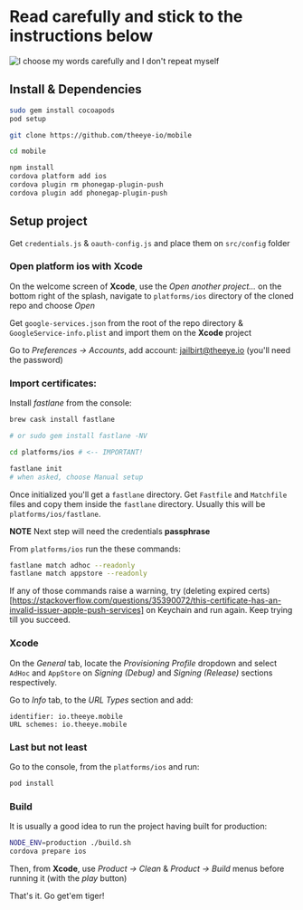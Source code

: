# Read carefully and stick to the instructions below
![I choose my words carefully and I don't repeat myself](https://i.pinimg.com/originals/1d/93/f2/1d93f28f2f32bb516b1544ea2b0d1f5d.jpg)

## Install & Dependencies

```bash
sudo gem install cocoapods
pod setup

git clone https://github.com/theeye-io/mobile

cd mobile

npm install
cordova platform add ios
cordova plugin rm phonegap-plugin-push
cordova plugin add phonegap-plugin-push
```

## Setup project

Get `credentials.js` & `oauth-config.js` and place them on `src/config` folder


### Open platform ios with Xcode

On the welcome screen of **Xcode**, use the _Open another project..._ on the bottom right of the splash, navigate to `platforms/ios` directory of the cloned repo and choose _Open_

Get `google-services.json` from the root of the repo directory & `GoogleService-info.plist` and import them on the **Xcode** project

Go to _Preferences -> Accounts_, add account: jailbirt@theeye.io (you'll need the password)

### Import certificates:

Install _fastlane_ from the console:

```bash
brew cask install fastlane

# or sudo gem install fastlane -NV

cd platforms/ios # <-- IMPORTANT!

fastlane init
# when asked, choose Manual setup
```

Once initialized you'll get a `fastlane` directory. Get `Fastfile` and `Matchfile` files and copy them inside the `fastlane` directory. Usually this will be `platforms/ios/fastlane`.

**NOTE** Next step will need the credentials **passphrase**

From `platforms/ios` run the these commands:
```bash
fastlane match adhoc --readonly
fastlane match appstore --readonly
```

If any of those commands raise a warning, try (deleting expired certs)[https://stackoverflow.com/questions/35390072/this-certificate-has-an-invalid-issuer-apple-push-services] on Keychain and run again. Keep trying till you succeed.


### Xcode
On the _General_ tab, locate the _Provisioning Profile_ dropdown and select `AdHoc` and `AppStore` on _Signing (Debug)_ and _Signing (Release)_ sections respectively.

Go to _Info_ tab, to the _URL Types_ section and add:
```
identifier: io.theeye.mobile
URL schemes: io.theeye.mobile
```

### Last but not least
Go to the console, from the `platforms/ios` and run:
```bash
pod install
```

### Build
It is usually a good idea to run the project having built for production:
```bash
NODE_ENV=production ./build.sh
cordova prepare ios
```

Then, from **Xcode**, use _Product -> Clean_ & _Product -> Build_ menus before running it (with the _play_ button)

That's it. Go get'em tiger!
